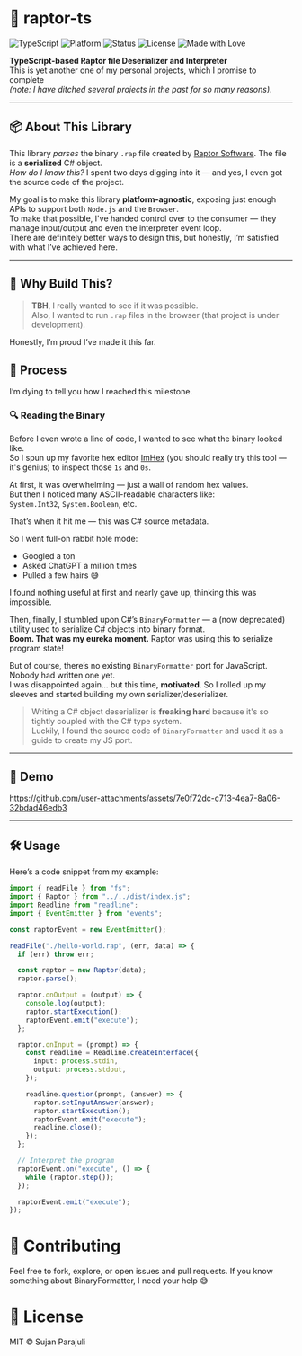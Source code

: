 # 🦖 raptor-ts

![TypeScript](https://img.shields.io/badge/Built%20With-TypeScript-3178c6?logo=typescript&logoColor=white)
![Platform](https://img.shields.io/badge/Platform-Node.js%20%7C%20Browser-brightgreen?logo=node.js)
![Status](https://img.shields.io/badge/Status-In%20Progress-orange)
![License](https://img.shields.io/badge/License-MIT-blue)
![Made with Love](https://img.shields.io/badge/Made%20with-%E2%9D%A4-red)

**TypeScript-based Raptor file Deserializer and Interpreter**  
This is yet another one of my personal projects, which I promise to complete  
_(note: I have ditched several projects in the past for so many reasons)_.

---

## 📦 About This Library

This library _parses_ the binary `.rap` file created by [Raptor Software](https://raptor.martincarlisle.com/). The file is a **serialized** C# object.  
_How do I know this?_ I spent two days digging into it — and yes, I even got the source code of the project.

My goal is to make this library **platform-agnostic**, exposing just enough APIs to support both `Node.js` and the `Browser`.  
To make that possible, I've handed control over to the consumer — they manage input/output and even the interpreter event loop.  
There are definitely better ways to design this, but honestly, I’m satisfied with what I’ve achieved here.

---

## 💭 Why Build This?

> **TBH**, I really wanted to see if it was possible.  
> Also, I wanted to run `.rap` files in the browser (that project is under development).

Honestly, I’m proud I’ve made it this far.

## 🧠 Process

I’m dying to tell you how I reached this milestone.

### 🔍 Reading the Binary

Before I even wrote a line of code, I wanted to see what the binary looked like.  
So I spun up my favorite hex editor [ImHex](https://imhex.werwolv.net/) (you should really try this tool — it's genius) to inspect those `1s` and `0s`.

At first, it was overwhelming — just a wall of random hex values.  
But then I noticed many ASCII-readable characters like:  
`System.Int32`, `System.Boolean`, etc.

That’s when it hit me — this was C# source metadata.

So I went full-on rabbit hole mode:

- Googled a ton
- Asked ChatGPT a million times
- Pulled a few hairs 😅

I found nothing useful at first and nearly gave up, thinking this was impossible.

Then, finally, I stumbled upon C#’s `BinaryFormatter` — a (now deprecated) utility used to serialize C# objects into binary format.  
**Boom. That was my eureka moment.** Raptor was using this to serialize program state!

But of course, there’s no existing `BinaryFormatter` port for JavaScript. Nobody had written one yet.  
I was disappointed again… but this time, **motivated**. So I rolled up my sleeves and started building my own serializer/deserializer.

> Writing a C# object deserializer is **freaking hard** because it's so tightly coupled with the C# type system.  
> Luckily, I found the source code of `BinaryFormatter` and used it as a guide to create my JS port.

---

## 🧪 Demo


https://github.com/user-attachments/assets/7e0f72dc-c713-4ea7-8a06-32bdad46edb3



---

## 🛠️ Usage

Here’s a code snippet from my example:

```ts
import { readFile } from "fs";
import { Raptor } from "../../dist/index.js";
import Readline from "readline";
import { EventEmitter } from "events";

const raptorEvent = new EventEmitter();

readFile("./hello-world.rap", (err, data) => {
  if (err) throw err;

  const raptor = new Raptor(data);
  raptor.parse();

  raptor.onOutput = (output) => {
    console.log(output);
    raptor.startExecution();
    raptorEvent.emit("execute");
  };

  raptor.onInput = (prompt) => {
    const readline = Readline.createInterface({
      input: process.stdin,
      output: process.stdout,
    });

    readline.question(prompt, (answer) => {
      raptor.setInputAnswer(answer);
      raptor.startExecution();
      raptorEvent.emit("execute");
      readline.close();
    });
  };

  // Interpret the program
  raptorEvent.on("execute", () => {
    while (raptor.step());
  });

  raptorEvent.emit("execute");
});
```

# 🤝 Contributing

Feel free to fork, explore, or open issues and pull requests. If you know something about BinaryFormatter, I need your help 😅

# 📜 License

MIT © Sujan Parajuli
